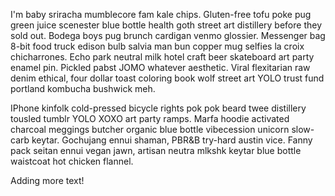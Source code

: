 I'm baby sriracha mumblecore fam kale chips. Gluten-free tofu poke pug green juice scenester blue bottle health goth street art distillery before they sold out. Bodega boys pug brunch cardigan venmo glossier. Messenger bag 8-bit food truck edison bulb salvia man bun copper mug selfies la croix chicharrones. Echo park neutral milk hotel craft beer skateboard art party enamel pin. Pickled pabst JOMO whatever aesthetic. Viral flexitarian raw denim ethical, four dollar toast coloring book wolf street art YOLO trust fund portland kombucha bushwick meh.

IPhone kinfolk cold-pressed bicycle rights pok pok beard twee distillery tousled tumblr YOLO XOXO art party ramps. Marfa hoodie activated charcoal meggings butcher organic blue bottle vibecession unicorn slow-carb keytar. Gochujang ennui shaman, PBR&B try-hard austin vice. Fanny pack seitan ennui vegan jawn, artisan neutra mlkshk keytar blue bottle waistcoat hot chicken flannel.

Adding more text!
